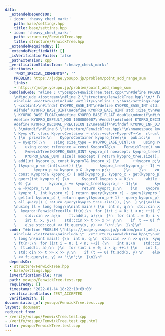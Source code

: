```yaml
---
data:
  _extendedDependsOn:
  - icon: ':heavy_check_mark:'
    path: base/settings.hpp
    title: base/settings.hpp
  - icon: ':heavy_check_mark:'
    path: structure/FenwickTree.hpp
    title: structure/FenwickTree.hpp
  _extendedRequiredBy: []
  _extendedVerifiedWith: []
  _isVerificationFailed: false
  _pathExtension: cpp
  _verificationStatusIcon: ':heavy_check_mark:'
  attributes:
    '*NOT_SPECIAL_COMMENTS*': ''
    PROBLEM: https://judge.yosupo.jp/problem/point_add_range_sum
    links:
    - https://judge.yosupo.jp/problem/point_add_range_sum
  bundledCode: "#line 1 \"yosupo/FenwickTree.test.cpp\"\n#define PROBLEM \"https://judge.yosupo.jp/problem/point_add_range_sum\"\
    \n#include <iostream>\n#line 2 \"structure/FenwickTree.hpp\"\n/* FenwickTree */\n\
    #include <vector>\n#include <utility>\n#line 1 \"base/settings.hpp\"\n#include\
    \ <cstdint>\n#ifndef KYOPRO_BASE_INT\n#define KYOPRO_BASE_INT std::int64_t\n#endif\n\
    #ifndef KYOPRO_BASE_UINT\n#define KYOPRO_BASE_UINT std::size_t\n#endif\n#ifndef\
    \ KYOPRO_BASE_FLOAT\n#define KYOPRO_BASE_FLOAT double\n#endif\n#ifndef KYOPRO_DEFAULT_MOD\n\
    #define KYOPRO_DEFAULT_MOD 1000000007\n#endif\n#ifndef KYOPRO_DECIMAL_PRECISION\n\
    #define KYOPRO_DECIMAL_PRECISION 12\n#endif\n#ifndef KYOPRO_INF_DIV\n#define KYOPRO_INF_DIV\
    \ 3\n#endif\n#line 6 \"structure/FenwickTree.hpp\"\n\nnamespace kyopro {\n  template<class\
    \ KyoproT, class KyoproContainer = std::vector<KyoproT>>\n  struct FenwickTree\
    \ {\n  private:\n    KyoproContainer kyopro_tree;\n  public:\n    using value_type\
    \ = KyoproT;\n    using size_type = KYOPRO_BASE_UINT;\n    using reference = KyoproT&;\n\
    \    using const_reference = const KyoproT&;\n    FenwickTree() noexcept = default;\n\
    \    FenwickTree(KYOPRO_BASE_UINT kyopro_n) noexcept: kyopro_tree(kyopro_n) {}\n\
    \    KYOPRO_BASE_UINT size() noexcept { return kyopro_tree.size(); }\n    void\
    \ add(int kyopro_p, const KyoproT& kyopro_x) {\n      ++kyopro_p;\n      while\
    \ (kyopro_p <= (int)size()) {\n        kyopro_tree[kyopro_p - 1] += kyopro_x;\n\
    \        kyopro_p += kyopro_p & -kyopro_p;\n      }\n    }\n    void set(int kyopro_p,\
    \ const KyoproT& kyopro_x) { add(kyopro_p, kyopro_x - get(kyopro_p)); }\n    KyoproT\
    \ query(int kyopro_r) {\n      KyoproT kyopro_s = 0;\n      while (kyopro_r >\
    \ 0) {\n        kyopro_s += kyopro_tree[kyopro_r - 1];\n        kyopro_r -= kyopro_r\
    \ & -kyopro_r;\n      }\n      return kyopro_s;\n    }\n    KyoproT query(int\
    \ kyopro_l, int kyopro_r) { return query(kyopro_r) - query(kyopro_l); }\n    KyoproT\
    \ get(int kyopro_p) { return query(kyopro_p + 1) - query(kyopro_p); }\n    KyoproT\
    \ all_query() { return query(kyopro_tree.size()); }\n  };\n}\n#line 4 \"yosupo/FenwickTree.test.cpp\"\
    \nusing ll = long long;\n\nint main() {\n  int n, q;\n  std::cin >> n >> q;\n\
    \  kyopro::FenwickTree<ll> ft(n);\n  for (int i = 0; i < n; ++i) {\n    int a;\n\
    \    std::cin >> a;\n    ft.add(i, a);\n  }\n  for (int i = 0; i < q; ++i) {\n\
    \    int t, x, y;\n    std::cin >> t >> x >> y;\n    if (t == 0) ft.add(x, y);\n\
    \    else std::cout << ft.query(x, y) << '\\n';\n  }\n}\n"
  code: "#define PROBLEM \"https://judge.yosupo.jp/problem/point_add_range_sum\"\n\
    #include <iostream>\n#include \"../structure/FenwickTree.hpp\"\nusing ll = long\
    \ long;\n\nint main() {\n  int n, q;\n  std::cin >> n >> q;\n  kyopro::FenwickTree<ll>\
    \ ft(n);\n  for (int i = 0; i < n; ++i) {\n    int a;\n    std::cin >> a;\n  \
    \  ft.add(i, a);\n  }\n  for (int i = 0; i < q; ++i) {\n    int t, x, y;\n   \
    \ std::cin >> t >> x >> y;\n    if (t == 0) ft.add(x, y);\n    else std::cout\
    \ << ft.query(x, y) << '\\n';\n  }\n}\n"
  dependsOn:
  - structure/FenwickTree.hpp
  - base/settings.hpp
  isVerificationFile: true
  path: yosupo/FenwickTree.test.cpp
  requiredBy: []
  timestamp: '2022-01-04 18:22:10+09:00'
  verificationStatus: TEST_ACCEPTED
  verifiedWith: []
documentation_of: yosupo/FenwickTree.test.cpp
layout: document
redirect_from:
- /verify/yosupo/FenwickTree.test.cpp
- /verify/yosupo/FenwickTree.test.cpp.html
title: yosupo/FenwickTree.test.cpp
---
```

